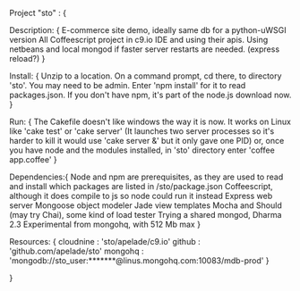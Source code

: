 Project "sto" : {


  Description: {
    E-commerce site demo, ideally same db for a python-uWSGI version
    All Coffeescript project in c9.io IDE and using their apis.
    Using netbeans and local mongod if faster server restarts are needed.
    (express reload?)
  }
  
  
  Install: {
    Unzip to a location.
    On a command prompt, cd there, to directory 'sto'. You may need to be admin.
    Enter 'npm install' for it to read packages.json.
    If you don't have npm, it's part of the node.js download now.
  }
  
  
  Run: {
    The Cakefile doesn't like windows the way it is now.
    It works on Linux like 'cake test' or 'cake server'
    (It launches two server processes so it's harder to kill it
    would use 'cake server &' but it only gave one PID)
    or, once you have node and the modules installed, in 'sto' directory
    enter 'coffee app.coffee'
  }
  
  
  Dependencies:{
    Node and npm are prerequisites, as they are used to read
    and install which packages are listed in /sto/package.json
    Coffeescript, although it does compile to js so node could run it instead
    Express web server
    Mongoose object modeler
    Jade view templates
    Mocha and Should (may try Chai), some kind of load tester
    Trying a shared mongod, Dharma 2.3 Experimental from mongohq, with 512 Mb max
  }
  
  
  Resources: {
    cloudnine : 'sto/apelade/c9.io'
    github    : 'github.com/apelade/sto'
    mongohq   : 'mongodb://sto_user:*******@linus.mongohq.com:10083/mdb-prod'
  }

}
